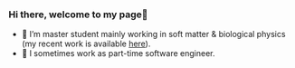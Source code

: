 ### Hi there, welcome to my page👋

- 🦔    I’m master student mainly working in soft matter & biological physics (my recent work is available [here](https://pubs.acs.org/doi/10.1021/acs.biomac.1c00546)).
- 🐳    I sometimes work as part-time software engineer.
